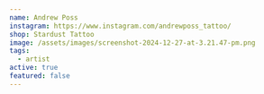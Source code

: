 ```yaml
---
name: Andrew Poss
instagram: https://www.instagram.com/andrewposs_tattoo/
shop: Stardust Tattoo
image: /assets/images/screenshot-2024-12-27-at-3.21.47-pm.png
tags:
  - artist
active: true
featured: false
---
```

